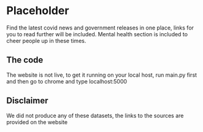 # Placeholder

Find the latest covid news and government releases in one place, links for you to read further will be included. Mental health section is included to cheer people up in these times.


## The code
The website is not live, to get it running on your local host, run main.py first and then go to chrome and type localhost:5000

## Disclaimer
We did not produce any of these datasets, the links to the sources are provided on the website
